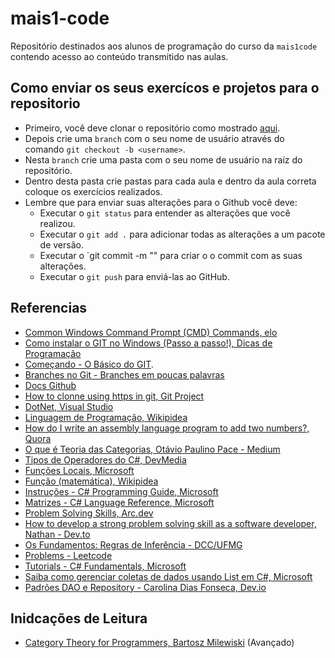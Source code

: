 # mais1-code

Repositório destinados aos alunos de programação do curso da `mais1code` contendo acesso ao conteúdo transmitido nas aulas.

## Como enviar os seus exercícos e projetos para o repositorio

- Primeiro, você deve clonar o repositório como mostrado [aqui](/aula-1/exercicios.md).
- Depois crie uma `branch` com o seu nome de usuário através do comando `git checkout -b <username>`.
- Nesta `branch` crie uma pasta com o seu nome de usuário na raíz do repositório.
- Dentro desta pasta crie pastas para cada aula e dentro da aula correta coloque os exercícios realizados.
- Lembre que para enviar suas alterações para o Github você deve:
    - Executar o `git status` para entender as alterações que você realizou.
    - Executar o `git add .` para adicionar todas as alterações a um pacote de versão.
    - Executar o `git commit -m "<mensagem>" para criar o o commit com as suas alterações.
    - Executar o `git push` para enviá-las ao GitHub.

## Referencias

- [Common Windows Command Prompt (CMD) Commands, elo](https://myelo.elotouch.com/support/s/article/Common-Windows-Command-Prompt-CMD-Commands)
- [Como instalar o GIT no Windows (Passo a passo!), Dicas de Programação](https://dicasdeprogramacao.com.br/como-instalar-o-git-no-windows/)
- [Começando - O Básico do GIT](https://git-scm.com/book/pt-br/v2/Come%C3%A7ando-O-B%C3%A1sico-do-Git).
- [Branches no Git - Branches em poucas palavras](https://git-scm.com/book/pt-br/v2/Branches-no-Git-Branches-em-poucas-palavras)
- [Docs Github](https://docs.github.com/pt/authentication/keeping-your-account-and-data-secure/managing-your-personal-access-tokens#como-criar-um-personal-access-token-classic)
- [How to clonne using https in git, Git Project](https://gitprotect.io/blog/how-to-clone-using-https-in-git/)
- [DotNet, Visual Studio](https://code.visualstudio.com/docs/languages/dotnet)
- [Linguagem de Programação, Wikipidea](https://pt.wikipedia.org/wiki/Linguagem_de_programa%C3%A7%C3%A3o)
- [How do I write an assembly language program to add two numbers?, Quora](https://www.quora.com/How-do-I-write-an-assembly-language-program-to-add-two-numbers)
- [O que é Teoria das Categorias, Otávio Paulino Pace - Medium](https://medium.com/@otaviopp8/o-que-%C3%A9-teoria-das-categorias-5e7ed0d64a94)
- [Tipos de Operadores do C#, DevMedia](https://www.devmedia.com.br/tipos-de-operadores-do-csharp/18873)
- [Funções Locais, Microsoft](https://learn.microsoft.com/pt-br/dotnet/csharp/programming-guide/classes-and-structs/local-functions)
- [Função (matemática), Wikipidea](https://pt.wikipedia.org/wiki/Fun%C3%A7%C3%A3o_(matem%C3%A1tica))
- [Instruções - C# Programming Guide, Microsoft](https://learn.microsoft.com/pt-br/dotnet/csharp/programming-guide/statements-expressions-operators/statements)
- [Matrizes - C# Language Reference, Microsoft](https://learn.microsoft.com/pt-br/dotnet/csharp/language-reference/builtin-types/arrays)
- [Problem Solving Skills, Arc.dev](https://arc.dev/talent-blog/problem-solving-skills/)
- [How to develop a strong problem solving skill as a software developer, Nathan - Dev.to](https://dev.to/nathan20/how-to-develop-strong-problem-solving-skills-as-a-software-developer-25nb)
- [Os Fundamentos: Regras de Inferência - DCC/UFMG](https://homepages.dcc.ufmg.br/~msalvim/courses/ilc/Aula1.3_RegrasInferencia[still].pdf)
- [Problems - Leetcode](https://leetcode.com/problems)
- [Tutorials - C# Fundamentals, Microsoft](https://learn.microsoft.com/pt-br/dotnet/csharp/fundamentals/tutorials/oop)
- [Saiba como gerenciar coletas de dados usando List<T> em C#, Microsoft](https://learn.microsoft.com/pt-br/dotnet/csharp/tour-of-csharp/tutorials/arrays-and-collections)
- [Padrões DAO e Repository - Carolina Dias Fonseca, Dev.io](https://dev.to/diariodeumacdf/padroes-dao-e-repository-13nj)

## Inidcações de Leitura
- [Category Theory for Programmers, Bartosz Milewiski](https://unglueit-files.s3.amazonaws.com/ebf/e90890f0a6ea420c9825657d6f3a851d.pdf) (Avançado)